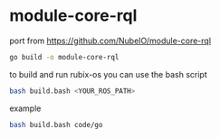 # module-core-rql

port from https://github.com/NubeIO/module-core-rql


```bash
go build -o module-core-rql
```
to build and run rubix-os you can use the bash script
```bash
bash build.bash <YOUR_ROS_PATH>
```
example
```bash
bash build.bash code/go
```
